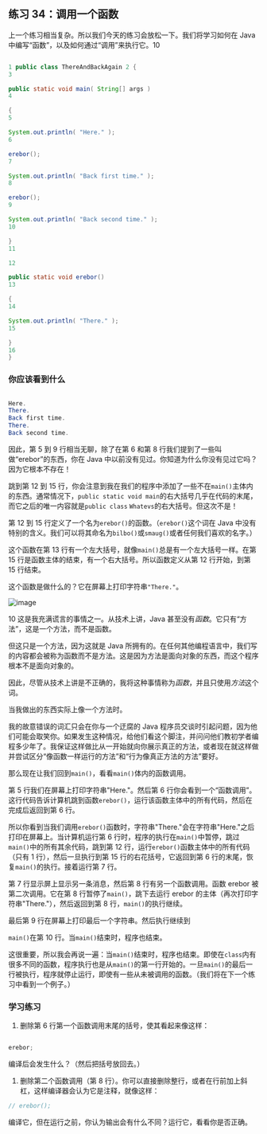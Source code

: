 ## 练习 34：调用一个函数

上一个练习相当复杂。所以我们今天的练习会放松一下。我们将学习如何在 Java 中编写“函数”，以及如何通过“调用”来执行它。10

```java

1 public class ThereAndBackAgain 2 {
3

public static void main( String[] args )
4

{
5

System.out.println( "Here." );
6

erebor();
7

System.out.println( "Back first time." );
8

erebor();
9

System.out.println( "Back second time." );
10

}
11

12

public static void erebor()
13

{
14

System.out.println( "There." );
15

}
16
}

```

### 你应该看到什么

```java

Here.
There.
Back first time.
There.
Back second time.
```

因此，第 5 到 9 行相当无聊，除了在第 6 和第 8 行我们提到了一些叫做“erebor”的东西，你在 Java 中以前没有见过。你知道为什么你没有见过它吗？因为它根本不存在！

跳到第 12 到 15 行，你会注意到我在我们的程序中添加了一些不在`main()`主体内的东西。通常情况下，`public static void main`的右大括号几乎在代码的末尾，而它之后的唯一内容就是`public class` `Whatevs`的右大括号。但这次不是！

第 12 到 15 行定义了一个名为`erebor()`的函数。（`erebor()`这个词在 Java 中没有特别的含义。我们可以将其命名为`bilbo()`或`smaug()`或者任何我们喜欢的名字。）

这个函数在第 13 行有一个左大括号，就像`main()`总是有一个左大括号一样。在第 15 行是函数主体的结束，有一个右大括号。所以函数定义从第 12 行开始，到第 15 行结束。

这个函数是做什么的？它在屏幕上打印字符串`"There."`。

![image](img/Image_041.png)

10 这是我充满谎言的事情之一。从技术上讲，Java 甚至没有*函数*。它只有“方法”，这是一个方法，而不是函数。

但这只是一个方法，因为这就是 Java 所拥有的。在任何其他编程语言中，我们写的内容都会被称为函数而不是方法。这是因为方法是面向对象的东西，而这个程序根本不是面向对象的。

因此，尽管从技术上讲是不正确的，我将这种事情称为*函数*，并且只使用*方法*这个词。

当我做出的东西实际上像一个方法时。

我的故意错误的词汇只会在你与一个迂腐的 Java 程序员交谈时引起问题，因为他们可能会取笑你。如果发生这种情况，给他们看这个脚注，并问问他们教初学者编程多少年了。我保证这样做比从一开始就向你展示真正的方法，或者现在就这样做并尝试区分“像函数一样运行的方法”和“行为像真正方法的方法”要好。

那么现在让我们回到`main()`，看看`main()`体内的函数调用。

第 5 行我们在屏幕上打印字符串"Here."。然后第 6 行你会看到一个“函数调用”。这行代码告诉计算机跳到函数`erebor()`，运行该函数主体中的所有代码，然后在完成后返回到第 6 行。

所以你看到当我们调用`erebor()`函数时，字符串"There."会在字符串"Here."之后打印在屏幕上。当计算机运行第 6 行时，程序的执行在`main()`中暂停，跳过`main()`中的所有其余代码，跳到第 12 行，运行`erebor()`函数主体中的所有代码（只有 1 行），然后一旦执行到第 15 行的右花括号，它返回到第 6 行的末尾，恢复`main()`的执行。接着运行第 7 行。

第 7 行显示屏上显示另一条消息，然后第 8 行有另一个函数调用。函数 erebor 被第二次调用。它在第 8 行暂停了`main()`，跳下去运行 erebor 的主体（再次打印字符串"There."），然后返回到第 8 行，`main()`的执行继续。

最后第 9 行在屏幕上打印最后一个字符串。然后执行继续到

`main()`在第 10 行。当`main()`结束时，程序也结束。

这很重要，所以我会再说一遍：当`main()`结束时，程序也结束。即使在`class`内有很多不同的函数，程序执行也是从`main()`的第一行开始的。一旦`main()`的最后一行被执行，程序就停止运行，即使有一些从未被调用的函数。（我们将在下一个练习中看到一个例子。）

### 学习练习

1.  删除第 6 行第一个函数调用末尾的括号，使其看起来像这样：

```java

erebor;
```

编译后会发生什么？（然后把括号放回去。）

1. 删除第二个函数调用（第 8 行）。你可以直接删除整行，或者在行前加上斜杠，这样编译器会认为它是注释，就像这样：

```java
// erebor();
```

编译它，但在运行之前，你认为输出会有什么不同？运行它，看看你是否正确。

